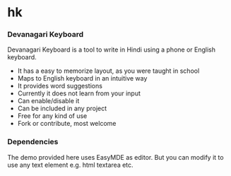 # hk

### Devanagari Keyboard

Devanagari Keyboard is a tool to write in Hindi using a phone or English keyboard.

* It has a easy to memorize layout, as you were taught in school
* Maps to English keyboard in an intuitive way
* It provides word suggestions
* Currently it does not learn from your input
* Can enable/disable it
* Can be included in any project
* Free for any kind of use
* Fork or contribute, most welcome

### Dependencies

The demo provided here uses EasyMDE as editor. But you can modify it to use any text element e.g. html textarea etc.
